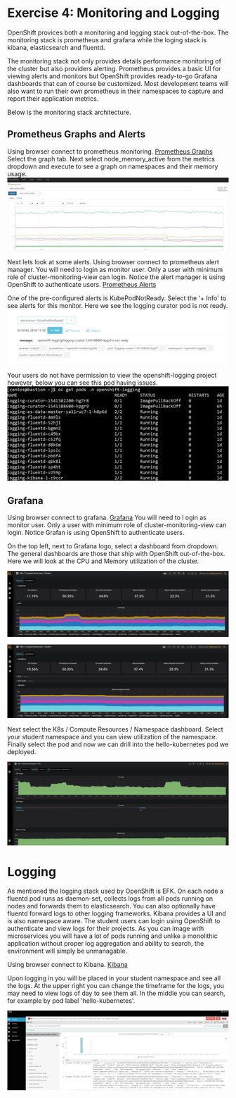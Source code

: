# Exercise 4: Monitoring and Logging
OpenShift provices both a monitoring and logging stack out-of-the-box. The monitoring stack is prometheus and grafana while the loging stack is kibana, elasticsearch and fluentd.

The monitoring stack not only provides details performance monitoring of the cluster but also providers alerting. Prometheus provides a basic UI for viewing alerts and monitors but OpenShift provides ready-to-go Grafana dashboards that can of course be customized. Most development teams will also want to run their own prometheus in their namespaces to capture and report their application metrics.

Below is the monitoring stack architecture.

## Prometheus Graphs and Alerts
Using browser connect to prometheus monitoring.
[Prometheus Graphs](https://prometheus-k8s-openshift-monitoring.apps.5.9.163.226.xip.io)
Select the graph tab. Next select node_memory_active from the metrics dropdown and execute to see a graph on namespaces and their memory usage.
![](images/node_mem_prometheus.PNG)

Next lets look at some alerts. Using browser connect to prometheus alert manager. You will need to login as monitor user. Only a user with minimum role of cluster-monitoring-view can login. Notice the alert manager is using OpenShift to authenticate users.
[Prometheus Alerts](https://alertmanager-main-openshift-monitoring.apps.5.9.163.226.xip.io)

One of the pre-configured alerts is KubePodNotReady. Select the '+ Info' to see alerts for this monitor. Here we see the logging curator pod is not ready.
![](images/curator_alert_manager.PNG)

Your users do not have permission to view the openshift-logging project however, below you can see this pod having issues.
![](images/curator_image_failed.PNG)

## Grafana
Using browser connect to grafana.
[Grafana](https://grafana-openshift-monitoring.apps.5.9.163.226.xip.io) You will need to l
ogin as monitor user. Only a user with minimum role of cluster-monitoring-view can login. Notice Grafan is using OpenShift to authenticate users.

On the top left, next to Grafana logo, select a dashboard from dropdown. The general dashboards are those that ship with OpenShift out-of-the-box. Here we will look at the CPU and Memory utilization of the cluster.

![](images/cluster_cpu_grafana.PNG)

![](images/cluster_mem_grafana.PNG)

Next select the K8s / Compute Resources / Namespace dashboard. Select your student namespace and you can view utilization of the namespace. Finally select the pod and now we can drill into the hello-kubernetes pod we deployed.

![](images/grafana_namespace.PNG)


# Logging
As mentioned the logging stack used by OpenShift is EFK. On each node a fluentd pod runs as daemon-set, collects logs from all pods running on nodes and forwards them to elasticsearch. You can also optionally have fluentd forward logs to other logging frameworks. Kibana provides a UI and is also namespace aware. The student users can login using OpenShift to authenticate and view logs for their projects. As you can image with microservices you will have a lot of pods running and unlike a monolithic application without proper log aggregation and ability to search, the environment will simply be unmanagable.

Using browser connect to Kibana.
[Kibana](https://logging.apps.5.9.163.226.xip.io)

Upon logging in you will be placed in your student namespace and see all the logs. At the upper right you can change the timeframe for the logs, you may need to view logs of day to see them all. In the middle you can search, for example by pod label 'hello-kubernetes'.

![](images/efk_logs.PNG)
